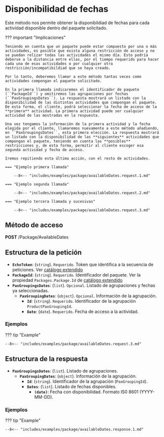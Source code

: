 # Disponibilidad de fechas

Este método nos permite obtener la disponibildiad de fechas para cada actividad disponible dentro del paquete solicitado. 

??? important "Implicaciones"

    Teniendo en cuenta que un paquete puede estar compuesto por una o más actividades, es posible que exista alguna restricción de acceso y no se puedan relizar todas las actividades el mismo día. Esto podría deberse a la distancia entre ellas, por el tiempo requerido para hacer cada una de esas actividades o por cualquier otra restricción/incompatibildiad que se haya creado.

    Por lo tanto, deberemos llamar a este método tantas veces como actividades compongan el paquete solicitado.

    En la primera llamada indicaremos el identificador de paquete (``PackageId``) y omitiremos las agrupaciones por fechas (``PaxGroupingsDates``). La respuesta mostrará un listado con la disponibilidad de las distintas actividades que compongan el paquete. De esta forma, el cliente, podrá seleccionar la fecha de acceso de la **primera** actividad. La primera actividad puede ser cualquier actividad de las mostradas en la respuesta.

    Una vez tengamos la información de la primera actividad y la fecha elegida por el cliente, llamaremos nuevamente a este método añadiendo, en ``PaxGroupingsDates``, esta primera elección. La respuesta mostrará un listado con la disponibilidad de las **siguientes** actividades que compongan el paquete, teniendo en cuenta las **posibles** restricciones y, de esta forma, permitir al cliente escoger esa segunda actividad y fecha de acceso.

    Iremos repitiendo esta última acción, con el resto de actividades.

    === "Ejemplo primera llamada"

        --8<-- "includes/examples/package/availableDates.request.1.md"

    === "Ejemplo segunda llamada"

        --8<-- "includes/examples/package/availableDates.request.2.md"
    
    === "Ejemplo tercera llamada y sucesivas"

        --8<-- "includes/examples/package/availableDates.request.3.md"


## Método de acceso

**POST** /Package/AvailableDates

## Estructura de la petición

- **``EchoToken``**: (``string``). ``Requerido``. Token que identifica a la secuencia de peticiones. Ver [catálogo extendido](../extendedCatalog#estructura-de-la-respuesta)
- **``PackageId``**: (``string``). ``Requerido``. Identificador del paquete. Ver la propiedad ``Packages.Package.Id`` de [catálogo extendido](../extendedCatalog#estructura-de-la-respuesta)
- **``PaxGroupingsDates``**: (``list``). ``Opcional``. Listado de agrupaciones y fechas ya seleccionadas.
    - **``PaxGroupingDates``**: (``object``). ``Opcional``. Información de la agrupación.
        - **``Id``**: (``string``). ``Requerido``. Identificador de la agrupación ``ProductPaxGroupingId``.
        - **``Date``**: (``date``). ``Requerido``. Fecha de acceso a la actividad.

### Ejemplos

??? tip "Example"
    
    --8<-- "includes/examples/package/availableDates.request.3.md"

## Estructura de la respuesta

- **``PaxGroupingsDates``**: (``list``). Listado de agrupaciones.
    - **``PaxGroupingDates``**: (``object``). Información de la agrupación.
        - **``Id``**: (``string``). Identificador de la agrupación (``PaxGroupingId``).
        - **``Dates``**: (``list``). Listado de fechas disponibles.
            - **``(date)``**: Fecha con disponibilidad. Formato IS0 8601 (YYYY-MM-DD). 

### Ejemplos

??? tip "Example"
    
    --8<-- "includes/examples/package/availableDates.response.1.md"